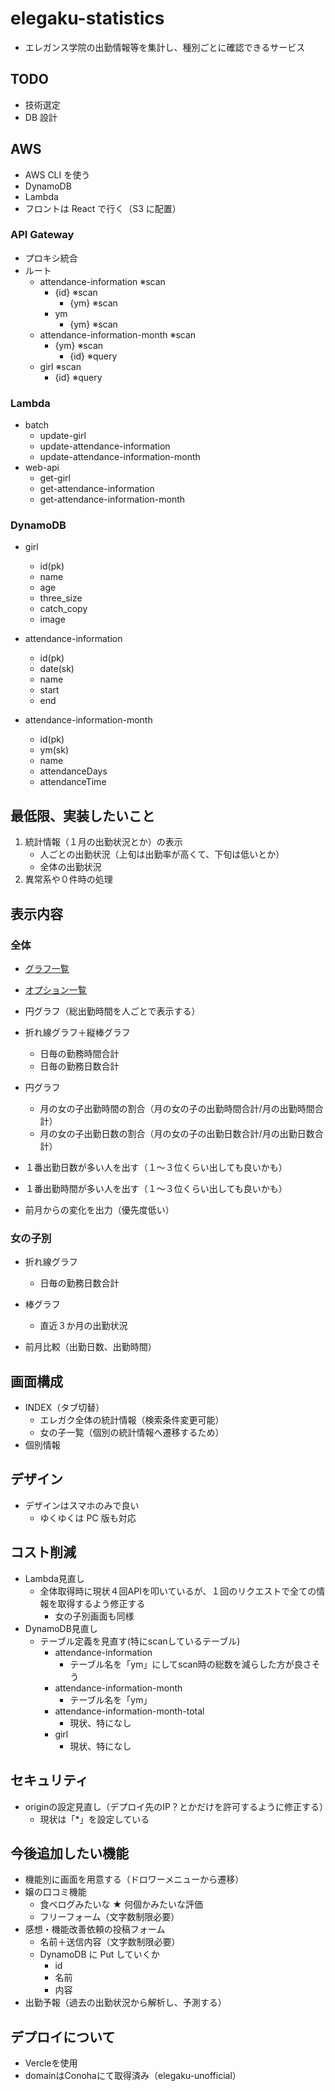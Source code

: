 # elegaku-statistics

- エレガンス学院の出勤情報等を集計し、種別ごとに確認できるサービス

## TODO

- 技術選定
- DB 設計

## AWS

- AWS CLI を使う
- DynamoDB
- Lambda
- フロントは React で行く（S3 に配置）

### API Gateway

- プロキシ統合
- ルート
  - attendance-information ※scan
    - {id} ※scan
      - {ym} ※scan
    - ym
      - {ym} ※scan
  - attendance-information-month ※scan
    - {ym} ※scan
      - {id} ※query
  - girl ※scan
    - {id} ※query

### Lambda

- batch
  - update-girl
  - update-attendance-information
  - update-attendance-information-month
- web-api
  - get-girl
  - get-attendance-information
  - get-attendance-information-month

### DynamoDB

- girl

  - id(pk)
  - name
  - age
  - three_size
  - catch_copy
  - image

- attendance-information

  - id(pk)
  - date(sk)
  - name
  - start
  - end

- attendance-information-month
  - id(pk)
  - ym(sk)
  - name
  - attendanceDays
  - attendanceTime

## 最低限、実装したいこと

1. 統計情報（１月の出勤状況とか）の表示
   - 人ごとの出勤状況（上旬は出勤率が高くて、下旬は低いとか）
   - 全体の出勤状況
2. 異常系や０件時の処理

## 表示内容

### 全体

- [グラフ一覧](https://jp.infragistics.com/products/ignite-ui-react/react/components/charts/chart-overview)
- [オプション一覧](https://www.chartjs.org/docs/latest/api/interfaces/ActiveDataPoint.html)

- 円グラフ（総出勤時間を人ごとで表示する）

- 折れ線グラフ＋縦棒グラフ

  - 日毎の勤務時間合計
  - 日毎の勤務日数合計

- 円グラフ

  - 月の女の子出勤時間の割合（月の女の子の出勤時間合計/月の出勤時間合計）
  - 月の女の子出勤日数の割合（月の女の子の出勤日数合計/月の出勤日数合計）

- １番出勤日数が多い人を出す（１～３位くらい出しても良いかも）
- １番出勤時間が多い人を出す（１～３位くらい出しても良いかも）
- 前月からの変化を出力（優先度低い）

### 女の子別

- 折れ線グラフ
  - 日毎の勤務日数合計
- 棒グラフ

  - 直近３か月の出勤状況

- 前月比較（出勤日数、出勤時間）

## 画面構成

- INDEX（タブ切替）
  - エレガク全体の統計情報（検索条件変更可能）
  - 女の子一覧（個別の統計情報へ遷移するため）
- 個別情報

## デザイン

- デザインはスマホのみで良い
  - ゆくゆくは PC 版も対応

## コスト削減
- Lambda見直し
  - 全体取得時に現状４回APIを叩いているが、１回のリクエストで全ての情報を取得するよう修正する
    - 女の子別画面も同様
- DynamoDB見直し
  - テーブル定義を見直す(特にscanしているテーブル)
    - attendance-information
      - テーブル名を「ym」にしてscan時の総数を減らした方が良さそう
    - attendance-information-month
      - テーブル名を「ym」
    - attendance-information-month-total
      - 現状、特になし
    - girl
      - 現状、特になし

## セキュリティ
- originの設定見直し（デプロイ先のIP？とかだけを許可するように修正する）
  - 現状は「*」を設定している

## 今後追加したい機能

- 機能別に画面を用意する（ドロワーメニューから遷移）
- 嬢の口コミ機能
  - 食べログみたいな ★ 何個かみたいな評価
  - フリーフォーム（文字数制限必要）
- 感想・機能改善依頼の投稿フォーム
  - 名前＋送信内容（文字数制限必要）
  - DynamoDB に Put していくか
    - id
    - 名前
    - 内容
- 出勤予報（過去の出勤状況から解析し、予測する）

## デプロイについて
- Vercleを使用
- domainはConohaにて取得済み（elegaku-unofficial）